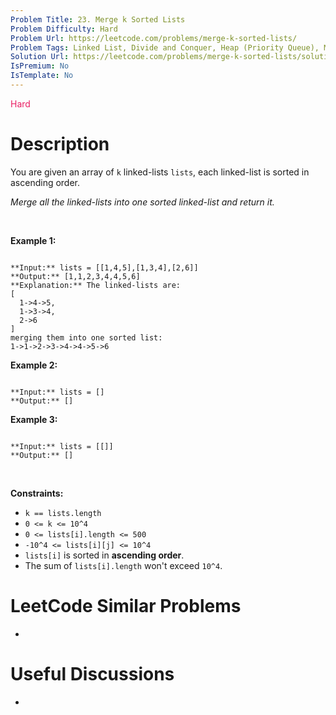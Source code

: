 ```yaml
---
Problem Title: 23. Merge k Sorted Lists
Problem Difficulty: Hard
Problem Url: https://leetcode.com/problems/merge-k-sorted-lists/
Problem Tags: Linked List, Divide and Conquer, Heap (Priority Queue), Merge Sort
Solution Url: https://leetcode.com/problems/merge-k-sorted-lists/solution/
IsPremium: No
IsTemplate: No
---
```


<span style="color: rgb(233, 30, 99);">Hard</span>

# Description

You are given an array of `k` linked-lists `lists`, each linked-list is sorted in ascending order.


*Merge all the linked-lists into one sorted linked-list and return it.*


 


**Example 1:**



```

**Input:** lists = [[1,4,5],[1,3,4],[2,6]]
**Output:** [1,1,2,3,4,4,5,6]
**Explanation:** The linked-lists are:
[
  1->4->5,
  1->3->4,
  2->6
]
merging them into one sorted list:
1->1->2->3->4->4->5->6

```

**Example 2:**



```

**Input:** lists = []
**Output:** []

```

**Example 3:**



```

**Input:** lists = [[]]
**Output:** []

```

 


**Constraints:**


* `k == lists.length`
* `0 <= k <= 10^4`
* `0 <= lists[i].length <= 500`
* `-10^4 <= lists[i][j] <= 10^4`
* `lists[i]` is sorted in **ascending order**.
* The sum of `lists[i].length` won't exceed `10^4`.




# LeetCode Similar Problems

- []()

# Useful Discussions

- []()
